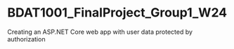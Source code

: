 # BDAT1001_FinalProject_Group1_W24
Creating an ASP.NET Core web app with user data protected by authorization
